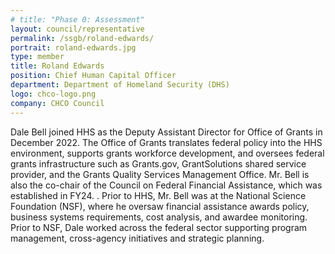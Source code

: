 ```yaml
---
# title: "Phase 0: Assessment"
layout: council/representative
permalink: /ssgb/roland-edwards/
portrait: roland-edwards.jpg
type: member
title: Roland Edwards
position: Chief Human Capital Officer 
department: Department of Homeland Security (DHS) 
logo: chco-logo.png
company: CHCO Council 
---
```


Dale Bell joined HHS as the Deputy Assistant Director for Office of Grants in December 2022.  The Office of Grants translates federal policy into the HHS environment, supports grants workforce development, and oversees federal grants infrastructure such as Grants.gov, GrantSolutions shared service provider, and the Grants Quality Services Management Office.  Mr. Bell is also the co-chair of the Council on Federal Financial Assistance, which was established in FY24.  . Prior to HHS, Mr. Bell was at the National Science Foundation (NSF), where he oversaw financial assistance awards  policy, business systems requirements, cost analysis, and awardee monitoring.  Prior to NSF, Dale worked across the federal sector supporting program management, cross-agency initiatives and strategic planning.
